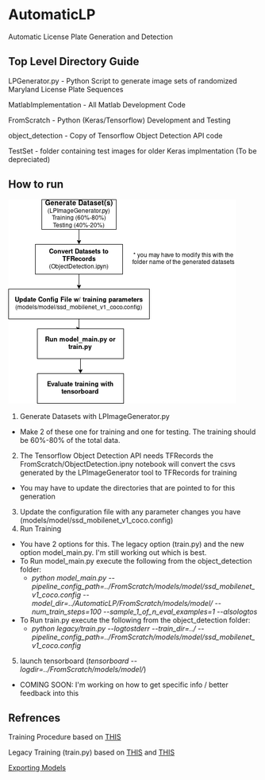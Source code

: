 # AutomaticLP
Automatic License Plate Generation and Detection 

## Top Level Directory Guide
LPGenerator.py - Python Script to generate image sets of randomized Maryland License Plate Sequences

MatlabImplementation - All Matlab Development Code

FromScratch - Python (Keras/Tensorflow) Development and Testing

object_detection - Copy of Tensorflow Object Detection API code

TestSet - folder containing test images for older Keras implmentation (To be depreciated)

## How to run

![Diagram](Diagram.png)

1. Generate Datasets with LPImageGenerator.py
  * Make 2 of these one for training and one for testing. The training should be 60%-80% of the total data.
2. The Tensorflow Object Detection API needs TFRecords the FromScratch/ObjectDetection.ipny notebook will convert the csvs generated by the LPImageGenerator tool to TFRecords for training
  * You may have to update the directories that are pointed to for this generation
3. Update the configuration file with any parameter changes you have (models/model/ssd_mobilenet_v1_coco.config)
4. Run Training
  * You have 2 options for this. The legacy option (train.py) and the new option model_main.py. I'm still working out which is best.
  * To Run model_main.py execute the following from the object_detection folder:
    * *python model_main.py --pipeline_config_path=../FromScratch/models/model/ssd_mobilenet_v1_coco.config --model_dir=../AutomaticLP/FromScratch/models/model/ --num_train_steps=100 --sample_1_of_n_eval_examples=1 --alsologtos*
  * To Run train.py execute the following from the object_detection folder:
    * *python legacy/train.py --logtostderr --train_dir=../<Folder of Generated Images> --pipeline_config_path=../FromScratch/models/model/ssd_mobilenet_v1_coco.config*
  
5. launch tensorboard (*tensorboard --logdir=../FromScratch/models/model/*)
  * COMING SOON: I'm working on how to get specific info / better feedback into this 

## Refrences
Training Procedure based on [THIS](https://github.com/tensorflow/models/blob/fae6ca34c3d7aab1aff0588bab6bd467e51ef13b/research/object_detection/g3doc/running_locally.md)

Legacy Training (train.py) based on [THIS](https://pythonprogramming.net/testing-custom-object-detector-tensorflow-object-detection-api-tutorial/?completed=/training-custom-objects-tensorflow-object-detection-api-tutorial/)
and [THIS](https://towardsdatascience.com/creating-your-own-object-detector-ad69dda69c85)

[Exporting Models](https://github.com/tensorflow/models/blob/master/research/object_detection/g3doc/exporting_models.md)

